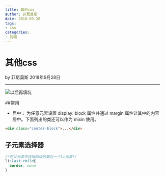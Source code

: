```yaml
---
title: 其他css
author: 菲尼莫斯
date: 2018-09-28
tags:
- css
categories:
- 前端
---
```


# 其他css

by 菲尼莫斯  2018年9月28日

---

![以后再填坑](https://v4.bootcss.com/docs/4.0/layout/utilities-for-layout/)

##常用

* 居中：
为任意元素设置 display: block 属性并通过 margin 属性让其中的内容居中。下面列出的类还可以作为 mixin 使用。
```html
<div class="center-block">...</div>
```

## 子元素选择器

```css
/*在父元素中选择同级的最后一个li元素*/
li:last-child{
  border: none
}

```


